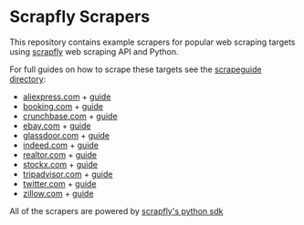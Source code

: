 # Scrapfly Scrapers

This repository contains example scrapers for popular web scraping targets using [scrapfly](https://scrapfly.io) web scraping API and Python.

For full guides on how to scrape these targets see the [scrapeguide directory](https://scrapfly.io/blog/tag/scrapeguide/):

- [aliexpress.com](./aliexpress-scraper/) + [guide](https://scrapfly.io/blog/how-to-scrape-aliexpress/)
- [booking.com](./bookingcom-scraper/) + [guide](https://scrapfly.io/blog/how-to-scrape-bookingcom/)
- [crunchbase.com](./crunchbase-scraper/) + [guide](https://scrapfly.io/blog/how-to-scrape-crunchbase/)
- [ebay.com](./ebay-scraper/) + [guide](https://scrapfly.io/blog/how-to-scrape-ebay/)
- [glassdoor.com](./glassdoor-scraper/) + [guide](https://scrapfly.io/blog/how-to-scrape-glassdoor/)
- [indeed.com](./indeed-scraper/) + [guide](https://scrapfly.io/blog/how-to-scrape-indeedcom/)
- [realtor.com](./realtorcom-scraper/) + [guide](https://scrapfly.io/blog/how-to-scrape-realtorcom/)
- [stockx.com](./stockx-scraper/) + [guide](https://scrapfly.io/blog/how-to-scrape-stockx/)
- [tripadvisor.com](./tripadvisor-scraper/) + [guide](https://scrapfly.io/blog/how-to-scrape-tripadvisor/)
- [twitter.com](./twitter-scraper/) + [guide](https://scrapfly.io/blog/how-to-scrape-twitter/)
- [zillow.com](./zillow-scraper/) + [guide](https://scrapfly.io/blog/how-to-scrape-zillow/)

All of the scrapers are powered by [scrapfly's python sdk](https://github.com/scrapfly/python-scrapfly)

